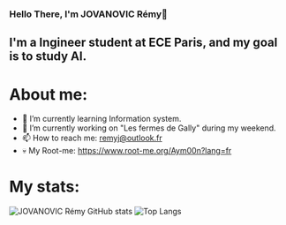 ### Hello There, I'm JOVANOVIC Rémy👋

## I'm a Ingineer student at ECE Paris, and my goal is to study AI.

# About me:

- 🚀 I’m currently learning Information system.
- 🔭 I’m currently working on "Les fermes de Gally" during my weekend.
- 📫 How to reach me: remyj@outlook.fr
- 💀 My Root-me: https://www.root-me.org/Aym00n?lang=fr

# My stats:

![JOVANOVIC Rémy GitHub stats](https://github-readme-stats.vercel.app/api?username=aym00n-djrak&show_icons=true&theme=tokyonight)
![Top Langs](https://github-readme-stats.vercel.app/api/top-langs/?username=aym00n-djrak&layout=compact&show_icons=true&theme=tokyonight)

